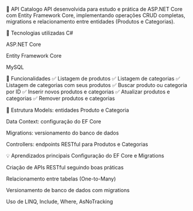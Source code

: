 🛒 API Catalogo
API desenvolvida para estudo e prática de ASP.NET Core com Entity Framework Core, implementando operações CRUD completas, migrations e relacionamento entre entidades (Produtos e Categorias).

🚀 Tecnologias utilizadas
C#

ASP.NET Core

Entity Framework Core

MySQL

🔗 Funcionalidades
✅ Listagem de produtos
✅ Listagem de categorias
✅ Listagem de categorias com seus produtos
✅ Buscar produto ou categoria por ID
✅ Inserir novos produtos e categorias
✅ Atualizar produtos e categorias
✅ Remover produtos e categorias

📂 Estrutura
Models: entidades Produto e Categoria

Data Context: configuração do EF Core

Migrations: versionamento do banco de dados

Controllers: endpoints RESTful para Produtos e Categorias

💡 Aprendizados principais
Configuração do EF Core e Migrations

Criação de APIs RESTful seguindo boas práticas

Relacionamento entre tabelas (One-to-Many)

Versionamento de banco de dados com migrations

Uso de LINQ, Include, Where, AsNoTracking

